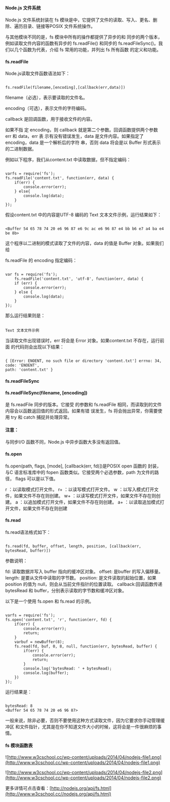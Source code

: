  
#### Node.js 文件系统

  Node.js 文件系统封装在 fs 模块是中，它提供了文件的读取、写入、更名、删除、遍历目录、链接等POSIX 文件系统操作。

 与其他模块不同的是，fs 模块中所有的操作都提供了异步的和 同步的两个版本，例如读取文件内容的函数有异步的 fs.readFile() 和同步的 fs.readFileSync()。我们以几个函数为代表，介绍 fs 常用的功能，并列出 fs 所有函数 的定义和功能。 

 

#### fs.readFile

  Node.js读取文件函数语法如下： 

 
```

fs.readFile(filename,[encoding],[callback(err,data)])

```
 
filename（必选），表示要读取的文件名。 

encoding（可选），表示文件的字符编码。 

callback 是回调函数，用于接收文件的内容。


如果不指 定 encoding，则 callback 就是第二个参数。回调函数提供两个参数 err 和 data，err 表 示有没有错误发生，data 是文件内容。如果指定了 encoding，data 是一个解析后的字符 串，否则 data 将会是以 Buffer 形式表示的二进制数据。

  例如以下程序，我们从content.txt 中读取数据，但不指定编码：

 
```

varfs = require('fs'); 
fs.readFile('content.txt', function(err, data) { 
	if(err) { 
		console.error(err); 
	} else{ 
		console.log(data); 
	} 
}); 

```
 假设content.txt 中的内容是UTF-8 编码的 Text 文本文件示例，运行结果如下：

 
```

<Buffer 54 65 78 74 20 e6 96 87 e6 9c ac e6 96 87 e4 bb b6 e7 a4 ba e4 be 8b> 

```
  这个程序以二进制的模式读取了文件的内容，data 的值是 Buffer 对象。如果我们给 

  fs.readFile 的 encoding 指定编码： 

 
```

var fs = require('fs'); 
	fs.readFile('content.txt', 'utf-8', function(err, data) { 
	if (err) { 
		console.error(err); 
	} else { 
		console.log(data); 
	} 
}); 

```
  那么运行结果则是： 

 
```

Text 文本文件示例

```
  当读取文件出现错误时，err 将会是 Error 对象。如果content.txt 不存在，运行前面 的代码则会出现以下结果：

 
```

{ [Error: ENOENT, no such file or directory 'content.txt'] errno: 34, code: 'ENOENT', 
path: 'content.txt' } 

```
 

#### fs.readFileSync

  

####  fs.readFileSync(filename, [encoding])

是 fs.readFile 同步的版本。它接受 的参数和 fs.readFile 相同，而读取到的文件内容会以函数返回值的形式返回。如果有错 误发生，fs 将会抛出异常，你需要使用 try 和 catch 捕捉并处理异常。 

 

#### 注意：

与同步I/O 函数不同，Node.js 中异步函数大多没有返回值。

 

#### fs.open

 fs.open(path, flags, [mode], [callback(err, fd)])是POSIX open 函数的 封装，与C 语言标准库中的 fopen 函数类似。它接受两个必选参数，path 为文件的路径， flags 可以是以下值。

 
r ：以读取模式打开文件。
 r+ ：以读写模式打开文件。
 w ：以写入模式打开文件，如果文件不存在则创建。
 w+ ：以读写模式打开文件，如果文件不存在则创建。
 a ：以追加模式打开文件，如果文件不存在则创建。
 a+ ：以读取追加模式打开文件，如果文件不存在则创建
 


#### fs.read

 fs.read语法格式如下：

 
```

fs.read(fd, buffer, offset, length, position, [callback(err, bytesRead, buffer)])

```
 参数说明：

 
fd: 读取数据并写入 buffer 指向的缓冲区对象。
 offset: 是buffer 的写入偏移量。
 length: 是要从文件中读取的字节数。
 position: 是文件读取的起始位置，如果 position 的值为 null，则会从当前文件指针的位置读取。
 callback:回调函数传递bytesRead 和 buffer，分别表示读取的字节数和缓冲区对象。
 
 以下是一个使用 fs.open 和 fs.read 的示例。 

 
```

varfs = require('fs'); 
fs.open('content.txt', 'r', function(err, fd) { 
	if(err) { 
		console.error(err); 
		return; 
	} 
	varbuf = newBuffer(8); 
	fs.read(fd, buf, 0, 8, null, function(err, bytesRead, buffer) { 
		if(err) { 
			console.error(err); 
			return; 
		} 
		console.log('bytesRead: ' + bytesRead); 
		console.log(buffer); 
	}) 
}); 

```

 运行结果是：

 
```

bytesRead: 8 
<Buffer 54 65 78 74 20 e6 96 87> 

```
 一般来说，除非必要，否则不要使用这种方式读取文件，因为它要求你手动管理缓冲区 和文件指针，尤其是在你不知道文件大小的时候，这将会是一件很麻烦的事情。 

 

#### fs 模块函数表

 ![http://www.w3cschool.cc/wp-content/uploads/2014/04/nodejs-file1.png](http://www.w3cschool.cc/wp-content/uploads/2014/04/nodejs-file1.png)

  ![http://www.w3cschool.cc/wp-content/uploads/2014/04/nodejs-file2.png](http://www.w3cschool.cc/wp-content/uploads/2014/04/nodejs-file2.png)

 更多详情可点击查看：[http://nodejs.org/api/fs.html](http://www.w3cschool.cc//nodejs.org/api/fs.html)

 

